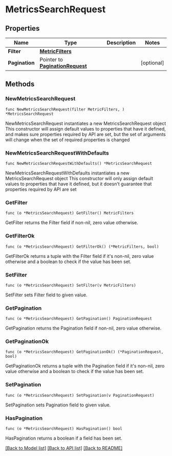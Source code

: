 # MetricsSearchRequest

## Properties

Name | Type | Description | Notes
------------ | ------------- | ------------- | -------------
**Filter** | [**MetricFilters**](MetricFilters.md) |  | 
**Pagination** | Pointer to [**PaginationRequest**](PaginationRequest.md) |  | [optional] 

## Methods

### NewMetricsSearchRequest

`func NewMetricsSearchRequest(filter MetricFilters, ) *MetricsSearchRequest`

NewMetricsSearchRequest instantiates a new MetricsSearchRequest object
This constructor will assign default values to properties that have it defined,
and makes sure properties required by API are set, but the set of arguments
will change when the set of required properties is changed

### NewMetricsSearchRequestWithDefaults

`func NewMetricsSearchRequestWithDefaults() *MetricsSearchRequest`

NewMetricsSearchRequestWithDefaults instantiates a new MetricsSearchRequest object
This constructor will only assign default values to properties that have it defined,
but it doesn't guarantee that properties required by API are set

### GetFilter

`func (o *MetricsSearchRequest) GetFilter() MetricFilters`

GetFilter returns the Filter field if non-nil, zero value otherwise.

### GetFilterOk

`func (o *MetricsSearchRequest) GetFilterOk() (*MetricFilters, bool)`

GetFilterOk returns a tuple with the Filter field if it's non-nil, zero value otherwise
and a boolean to check if the value has been set.

### SetFilter

`func (o *MetricsSearchRequest) SetFilter(v MetricFilters)`

SetFilter sets Filter field to given value.


### GetPagination

`func (o *MetricsSearchRequest) GetPagination() PaginationRequest`

GetPagination returns the Pagination field if non-nil, zero value otherwise.

### GetPaginationOk

`func (o *MetricsSearchRequest) GetPaginationOk() (*PaginationRequest, bool)`

GetPaginationOk returns a tuple with the Pagination field if it's non-nil, zero value otherwise
and a boolean to check if the value has been set.

### SetPagination

`func (o *MetricsSearchRequest) SetPagination(v PaginationRequest)`

SetPagination sets Pagination field to given value.

### HasPagination

`func (o *MetricsSearchRequest) HasPagination() bool`

HasPagination returns a boolean if a field has been set.


[[Back to Model list]](../README.md#documentation-for-models) [[Back to API list]](../README.md#documentation-for-api-endpoints) [[Back to README]](../README.md)


